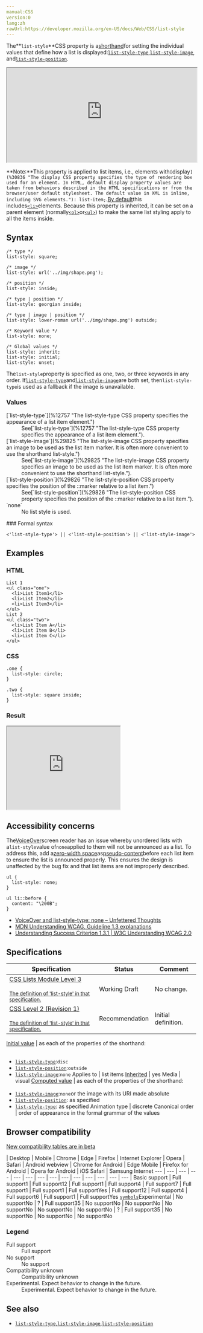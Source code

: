 ```yaml
---
manual:CSS
version:0
lang:zh
rawUrl:https://developer.mozilla.org/en-US/docs/Web/CSS/list-style
---
```






The**`list-style`**CSS property is a[shorthand](%28797 "")for setting the individual values that define how a list is displayed:[`list-style-type`](%12757 "The list-style-type CSS property specifies the appearance of a list item element."),[`list-style-image`](%29825 "The list-style-image CSS property specifies an image to be used as the list item marker. It is often more convenient to use the shorthand list-style."), and[`list-style-position`](%29826 "The list-style-position CSS property specifies the position of the ::marker relative to a list item.").

<iframe src='https://interactive-examples.mdn.mozilla.net/pages/css/list-style.html' width='100%' height='250'></iframe>


**Note:**This property is applied to list items, i.e., elements with`[`display`](%30836 "The display CSS property specifies the type of rendering box used for an element. In HTML, default display property values are taken from behaviors described in the HTML specifications or from the browser/user default stylesheet. The default value in XML is inline, including SVG elements."): list-item;`.[By default](%34574 "")this includes[`<li>`](%12761 "The HTML <li> element is used to represent an item in a list. It must be contained in a parent element: an ordered list (<ol>), an unordered list (<ul>), or a menu (<menu>). In menus and unordered lists, list items are usually displayed using bullet points. In ordered lists, they are usually displayed with an ascending counter on the left, such as a number or letter.")elements. Because this property is inherited, it can be set on a parent element (normally[`<ol>`](%12759 "The HTML <ol> element represents an ordered list of items, typically rendered as a numbered list.")or[`<ul>`](%13566 "The HTML <ul> element represents an unordered list of items, typically rendered as a bulleted list.")) to make the same list styling apply to all the items inside.



## Syntax<a name="Syntax"></a>

```
/* type */
list-style: square;

/* image */
list-style: url('../img/shape.png');

/* position */
list-style: inside;

/* type | position */
list-style: georgian inside;

/* type | image | position */
list-style: lower-roman url('../img/shape.png') outside;

/* Keyword value */
list-style: none;

/* Global values */
list-style: inherit;
list-style: initial;
list-style: unset;
```


The`list-style`property is specified as one, two, or three keywords in any order. If[`list-style-type`](%12757 "The list-style-type CSS property specifies the appearance of a list item element.")and[`list-style-image`](%29825 "The list-style-image CSS property specifies an image to be used as the list item marker. It is often more convenient to use the shorthand list-style.")are both set, then`list-style-type`is used as a fallback if the image is unavailable.


### Values<a name="Values_2"></a>
<dl><dt id=''>[`list-style-type`](%12757 "The list-style-type CSS property specifies the appearance of a list item element.")</dt><dd>See[`list-style-type`](%12757 "The list-style-type CSS property specifies the appearance of a list item element.").</dd><dt id=''>[`list-style-image`](%29825 "The list-style-image CSS property specifies an image to be used as the list item marker. It is often more convenient to use the shorthand list-style.")</dt><dd>See[`list-style-image`](%29825 "The list-style-image CSS property specifies an image to be used as the list item marker. It is often more convenient to use the shorthand list-style.").</dd><dt id=''>[`list-style-position`](%29826 "The list-style-position CSS property specifies the position of the ::marker relative to a list item.")</dt><dd>See[`list-style-position`](%29826 "The list-style-position CSS property specifies the position of the ::marker relative to a list item.").</dd><dt id=''>`none`</dt><dd>No list style is used.</dd></dl>
### Formal syntax<a name="Formal_syntax"></a>

```
<'list-style-type'> || <'list-style-position'> || <'list-style-image'>
```

## Examples<a name="Examples"></a>

### HTML<a name="HTML"></a>

```
List 1
<ul class="one">
  <li>List Item1</li>
  <li>List Item2</li>
  <li>List Item3</li>
</ul>
List 2
<ul class="two">
  <li>List Item A</li>
  <li>List Item B</li>
  <li>List Item C</li>
</ul>
```

### CSS<a name="CSS"></a>

```
.one {
  list-style: circle;
}

.two {
  list-style: square inside;
}
```

### Result<a name="Result"></a>


<iframe src='https://mdn.mozillademos.org/en-US/docs/Web/CSS/list-style$samples/Examples?revision=1367975' width='auto' height='220'></iframe>



## Accessibility concerns<a name="Accessibility_concerns"></a>


The[VoiceOver](%34575 "")screen reader has an issue whereby unordered lists with a`list-style`value of`none`applied to them will not be announced as a list. To address this, add a[zero-width space](%34576 "")as[pseudo-content](%29555 "")before each list item to ensure the list is announced properly. This ensures the design is unaffected by the bug fix and that list items are not improperly described.


```
ul {
  list-style: none;
}

ul li::before {
  content: "\200B";
}
```

* [VoiceOver and list-style-type: none – Unfettered Thoughts](%34577 "")
* [MDN Understanding WCAG, Guideline 1.3 explanations](%34384 "")
* [Understanding Success Criterion 1.3.1 | W3C Understanding WCAG 2.0](%34385 "")

## Specifications<a name="Specifications"></a>

Specification | Status | Comment 
 ---  |  ---  |  ---  | 
[CSS Lists Module Level 3<br></br><small>The definition of &#39;list-style&#39; in that specification.</small>](%34578 "") | Working Draft | No change. 
[CSS Level 2 (Revision 1)<br></br><small>The definition of &#39;list-style&#39; in that specification.</small>](%30794 "") | Recommendation | Initial definition. 


[Initial value](%28552 "") | as each of the properties of the shorthand:<br></br>
* [`list-style-type`](%12757 "The list-style-type CSS property specifies the appearance of a list item element."):`disc`
* [`list-style-position`](%29826 "The list-style-position CSS property specifies the position of the ::marker relative to a list item."):`outside`
* [`list-style-image`](%29825 "The list-style-image CSS property specifies an image to be used as the list item marker. It is often more convenient to use the shorthand list-style."):`none` 
Applies to | list items 
[Inherited](%28555 "") | yes 
Media | visual 
[Computed value](%28556 "") | as each of the properties of the shorthand:<br></br>
* [`list-style-image`](%29825 "The list-style-image CSS property specifies an image to be used as the list item marker. It is often more convenient to use the shorthand list-style."):`none`or the image with its URI made absolute
* [`list-style-position`](%29826 "The list-style-position CSS property specifies the position of the ::marker relative to a list item."): as specified
* [`list-style-type`](%12757 "The list-style-type CSS property specifies the appearance of a list item element."): as specified 
Animation type | discrete 
Canonical order | order of appearance in the formal grammar of the values 


## Browser compatibility<a name="Browser_compatibility"></a>
[New compatibility tables are in beta<i></i>](%3360 "")

 | <abbr>Desktop<i></i></abbr> | <abbr>Mobile<i></i></abbr> 
 | <abbr>Chrome<i></i></abbr> | <abbr>Edge<i></i></abbr> | <abbr>Firefox<i></i></abbr> | <abbr>Internet Explorer<i></i></abbr> | <abbr>Opera<i></i></abbr> | <abbr>Safari<i></i></abbr> | <abbr>Android webview<i></i></abbr> | <abbr>Chrome for Android<i></i></abbr> | <abbr>Edge Mobile<i></i></abbr> | <abbr>Firefox for Android<i></i></abbr> | <abbr>Opera for Android<i></i></abbr> | <abbr>iOS Safari<i></i></abbr> | <abbr>Samsung Internet<i></i></abbr> 
 ---  |  ---  |  ---  |  ---  |  ---  |  ---  |  ---  |  ---  |  ---  |  ---  |  ---  |  ---  |  ---  |  ---  | 
Basic support | <abbr>Full support</abbr>1 | <abbr>Full support</abbr>12 | <abbr>Full support</abbr>1 | <abbr>Full support</abbr>4 | <abbr>Full support</abbr>7 | <abbr>Full support</abbr>1 | <abbr>Full support</abbr>1 | <abbr>Full support</abbr>Yes | <abbr>Full support</abbr>12 | <abbr>Full support</abbr>4 | <abbr>Full support</abbr>6 | <abbr>Full support</abbr>1 | <abbr>Full support</abbr>Yes 
[`symbols`](%34579 "")<abbr>Experimental<i></i></abbr> | <abbr>No support</abbr>No | <abbr>?</abbr> | <abbr>Full support</abbr>35 | <abbr>No support</abbr>No | <abbr>No support</abbr>No | <abbr>No support</abbr>No | <abbr>No support</abbr>No | <abbr>No support</abbr>No | <abbr>?</abbr> | <abbr>Full support</abbr>35 | <abbr>No support</abbr>No | <abbr>No support</abbr>No | <abbr>No support</abbr>No 


### Legend<a name="Legend"></a>
<dl><dt id=''><abbr>Full support</abbr></dt><dd>Full support</dd><dt id=''><abbr>No support</abbr></dt><dd>No support</dd><dt id=''><abbr>Compatibility unknown</abbr></dt><dd>Compatibility unknown</dd><dt id=''><abbr>Experimental. Expect behavior to change in the future.<i></i></abbr></dt><dd>Experimental. Expect behavior to change in the future.</dd></dl>


## See also<a name="See_also"></a>

* [`list-style-type`](%12757 "The list-style-type CSS property specifies the appearance of a list item element."),[`list-style-image`](%29825 "The list-style-image CSS property specifies an image to be used as the list item marker. It is often more convenient to use the shorthand list-style."),[`list-style-position`](%29826 "The list-style-position CSS property specifies the position of the ::marker relative to a list item.")



